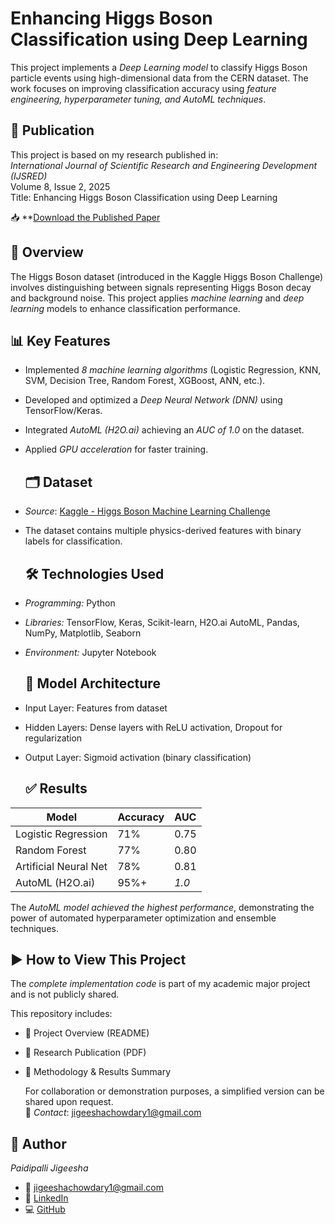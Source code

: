 # Enhancing Higgs Boson Classification using Deep Learning  

This project implements a *Deep Learning model* to classify Higgs Boson particle events using high-dimensional data from the CERN dataset. The work focuses on improving classification accuracy using *feature engineering, hyperparameter tuning, and AutoML techniques*.  

## 📄 Publication

This project is based on my research published in:  
*International Journal of Scientific Research and Engineering Development (IJSRED)*  
Volume 8, Issue 2, 2025  
Title: Enhancing Higgs Boson Classification using Deep Learning

📥 **[Download the Published Paper](https://github.com/Jigeeshapaidipalli/Higgs-Boson-classification/blob/main/IJSRED-V8I2P239%20(1).pdf)


## 📌 Overview
The Higgs Boson dataset (introduced in the Kaggle Higgs Boson Challenge) involves distinguishing between signals representing Higgs Boson decay and background noise. This project applies *machine learning* and *deep learning* models to enhance classification performance.


## 📊 Key Features
- Implemented *8 machine learning algorithms* (Logistic Regression, KNN, SVM, Decision Tree, Random Forest, XGBoost, ANN, etc.).  
- Developed and optimized a *Deep Neural Network (DNN)* using TensorFlow/Keras.  
- Integrated *AutoML (H2O.ai)* achieving an *AUC of 1.0* on the dataset.  
- Applied *GPU acceleration* for faster training.

  ## 🗂️ Dataset
- *Source*: [Kaggle - Higgs Boson Machine Learning Challenge](https://www.kaggle.com/c/higgs-boson)  
- The dataset contains multiple physics-derived features with binary labels for classification.


  ## 🛠️ Technologies Used
- *Programming:* Python  
- *Libraries:* TensorFlow, Keras, Scikit-learn, H2O.ai AutoML, Pandas, NumPy, Matplotlib, Seaborn  
- *Environment:* Jupyter Notebook


  ## 🧠 Model Architecture
- Input Layer: Features from dataset  
- Hidden Layers: Dense layers with ReLU activation, Dropout for regularization  
- Output Layer: Sigmoid activation (binary classification)


  ## ✅ Results
| Model                  | Accuracy | AUC  |
|------------------------|----------|------|
| Logistic Regression    | 71%      | 0.75 |
| Random Forest          | 77%      | 0.80 |
| Artificial Neural Net  | 78%      | 0.81 |
| AutoML (H2O.ai)        | 95%+     | *1.0* |

The *AutoML model achieved the highest performance*, demonstrating the power of automated hyperparameter optimization and ensemble techniques.


## ▶️ How to View This Project
The *complete implementation code* is part of my academic major project and is not publicly shared.  

This repository includes:
- 📄 Project Overview (README)  
- 📑 Research Publication (PDF)  
- 📝 Methodology & Results Summary


  For collaboration or demonstration purposes, a simplified version can be shared upon request.  
📧 *Contact*: jigeeshachowdary1@gmail.com  


## 👤 Author
*Paidipalli Jigeesha*  
- 📧 [jigeeshachowdary1@gmail.com](mailto:jigeeshachowdary1@gmail.com)  
- 🔗 [LinkedIn](https://linkedin.com/in/jigeesha-chowdary-98492a25b)  
- 💻 [GitHub](https://github.com/Jigeeshapaidipalli)

